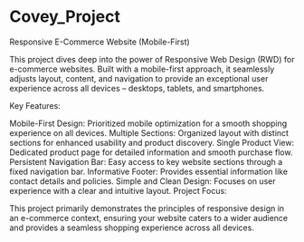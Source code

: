 # Covey_Project
Responsive E-Commerce Website (Mobile-First)

This project dives deep into the power of Responsive Web Design (RWD) for e-commerce websites. Built with a mobile-first approach, it seamlessly adjusts layout, content, and navigation to provide an exceptional user experience across all devices – desktops, tablets, and smartphones.

Key Features:

Mobile-First Design: Prioritized mobile optimization for a smooth shopping experience on all devices.
Multiple Sections: Organized layout with distinct sections for enhanced usability and product discovery.
Single Product View: Dedicated product page for detailed information and smooth purchase flow.
Persistent Navigation Bar: Easy access to key website sections through a fixed navigation bar.
Informative Footer: Provides essential information like contact details and policies.
Simple and Clean Design: Focuses on user experience with a clear and intuitive layout.
Project Focus:

This project primarily demonstrates the principles of responsive design in an e-commerce context, ensuring your website caters to a wider audience and provides a seamless shopping experience across all devices.
